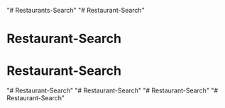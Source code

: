 "# Restaurants-Search" 
"# Restaurant-Search" 
# Restaurant-Search
# Restaurant-Search
"# Restaurant-Search" 
"# Restaurant-Search" 
"# Restaurant-Search" 
"# Restaurant-Search" 
